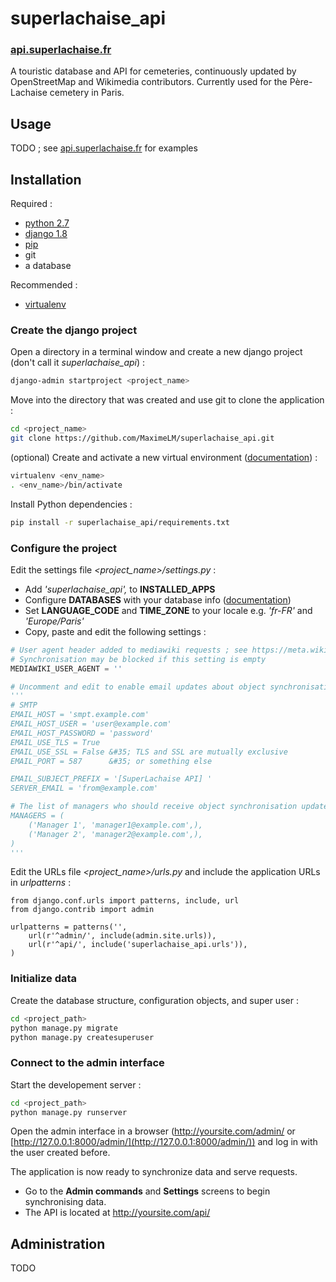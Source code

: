 # superlachaise_api

### [api.superlachaise.fr](https://api.superlachaise.fr)

A touristic database and API for cemeteries, continuously updated by OpenStreetMap and Wikimedia contributors. Currently used for the Père-Lachaise cemetery in Paris.

## Usage

TODO ; see [api.superlachaise.fr](https://api.superlachaise.fr) for examples

## Installation

Required :

 * [python 2.7](https://www.python.org)
 * [django 1.8](https://www.djangoproject.com)
 * [pip](https://pypi.python.org/pypi/pip)
 * git
 * a database
 
Recommended :

 * [virtualenv](https://pypi.python.org/pypi/virtualenv)

### Create the django project

Open a directory in a terminal window and create a new django project (don't call it *superlachaise_api*) :

```sh
django-admin startproject <project_name>
```

Move into the directory that was created and use git to clone the application :

```sh
cd <project_name>
git clone https://github.com/MaximeLM/superlachaise_api.git
```

(optional) Create and activate a new virtual environment ([documentation](https://virtualenv.pypa.io/en/latest/userguide.html)) :

```sh
virtualenv <env_name>
. <env_name>/bin/activate
```

Install Python dependencies :

```sh
pip install -r superlachaise_api/requirements.txt
```

### Configure the project

Edit the settings file *<project_name>/settings.py* :

 * Add *'superlachaise_api',* to **INSTALLED_APPS**
 * Configure **DATABASES** with your database info ([documentation](https://docs.djangoproject.com/en/1.8/ref/settings/#databases))
 * Set **LANGUAGE_CODE** and **TIME_ZONE** to your locale e.g. *'fr-FR'* and *'Europe/Paris'*
 * Copy, paste and edit the following settings :

```python
# User agent header added to mediawiki requests ; see https://meta.wikimedia.org/wiki/User-Agent_policy
# Synchronisation may be blocked if this setting is empty
MEDIAWIKI_USER_AGENT = ''

# Uncomment and edit to enable email updates about object synchronisation
'''
# SMTP
EMAIL_HOST = 'smpt.example.com'
EMAIL_HOST_USER = 'user@example.com'
EMAIL_HOST_PASSWORD = 'password'
EMAIL_USE_TLS = True
EMAIL_USE_SSL = False &#35; TLS and SSL are mutually exclusive
EMAIL_PORT = 587      &#35; or something else

EMAIL_SUBJECT_PREFIX = '[SuperLachaise API] '
SERVER_EMAIL = 'from@example.com'

# The list of managers who should receive object synchronisation updates
MANAGERS = (
    ('Manager 1', 'manager1@example.com',),
    ('Manager 2', 'manager2@example.com',),
)
'''
```

Edit the URLs file *<project_name>/urls.py* and include the application URLs in *urlpatterns* :

```
from django.conf.urls import patterns, include, url
from django.contrib import admin

urlpatterns = patterns('',
    url(r'^admin/', include(admin.site.urls)),
    url(r'^api/', include('superlachaise_api.urls')),
)
```

### Initialize data

Create the database structure, configuration objects, and super user :

```sh
cd <project_path>
python manage.py migrate
python manage.py createsuperuser
```

### Connect to the admin interface

Start the developement server :

```sh
cd <project_path>
python manage.py runserver
```

Open the admin interface in a browser (http://yoursite.com/admin/ or [http://127.0.0.1:8000/admin/](http://127.0.0.1:8000/admin/)) and log in with the user created before.

The application is now ready to synchronize data and serve requests.

 * Go to the **Admin commands** and **Settings** screens to begin synchronising data.
 * The API is located at http://yoursite.com/api/

## Administration

TODO
